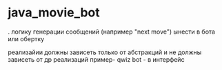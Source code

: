 # java_movie_bot
.
логику генерации сообщений (например "next move")  ынести в бота или обертку

реализайии должны зависеть только от абстракций и не должны зависеть от др реализаций
пример- qwiz bot -  в интерфейс

